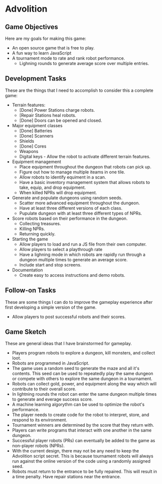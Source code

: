 # Advolition

## Game Objectives
Here are my goals for making this game:
- An open source game that is free to play.
- A fun way to learn JavaScript
- A tournament mode to rate and rank robot performance.
  - Lighning rounds to generate average score over multiple entries.

## Development Tasks
These are the things that I need to accomplish to consider this a complete game:

- Terrain features:
    - [Done] Power Stations charge robots.
    - [Repair Stations heal robots.
    - [Done] Doors can be opened and closed.
- Major equipment classes
    - [Done] Batteries
    - [Done] Scanners
    - Shields
    - [Done] Cores
    - Weapons
    - Digital keys - Allow the robot to activate different terrain features.
- Equipment management
    - Place equipment throughout the dungeon that robots can pick up.
    - Figure out how to manage multiple iteams in one tile.
    - Allow robots to identify equiment in a scan.
    - Have a basic inventory management system that allows robots to take, equip, and drop equipment.
    - When killed NPRs will drop equipment.
- Generate and populate dungeons using random seeds.
    - Scatter more advanced equipment throughout the dungeon.  
    - Have at least three different versions of each class.
    - Pupulate dungeon with at least three different types of NPRs.
- Score robots based on their performance in the dungeon.
    - Collecting treasures.
    - Killing NPRs.
    - Returning quickly.
- Starting the game
    - Allow players to load and run a JS file from their own computer.
    - Allow players to select a playthrough rate
    - Have a lighning mode in which robots are rapidly run through a dungeon multiple times to generate an average score.
    - Include start and stop screens.
- Documentation
    - Create easy to access instructions and demo robots.

## Follow-on Tasks
These are some things I can do to improve the gameplay experience after first developing a simple version of the game.
- Allow players to post successful robots and their scores.

## Game Sketch
These are general ideas that I have brainstormed for gameplay.
- Players program robots to explore a dungeon, kill monsters, and collect loot.
- Robots are programmed in JavaScript.
- The game uses a random seed to generate the maze and all it's contents.  This seed can be used to repeatedly play the same dungeon or compete with others to explore the same dungeon in a tournament.
- Robots can collect gold, power, and equipment along the way which will contribute to their overall score.
- In lightning rounds the robot can enter the same dungeon multiple times to generate and everage success score.
- A machine learning algorythm can be used to optimize the robot's performance.
- The player needs to create code for the robot to interpret, store, and respond to its environment.
- Tournament winners are determined by the score that they return with.
- Players can write programs that interact with one another in the same dungeon.
- Successful player robots (PRs) can eventually be added to the game as non-player robots (NPRs).
- With the current design, there may not be any need to keep the Advolition script secret.  This is because tournament robots will always run against the online version of the code using a randomly assigned seed.
- Robots must return to the entrance to be fully repaired. This will result in a time penalty.  Have repair stations near the entrance.

